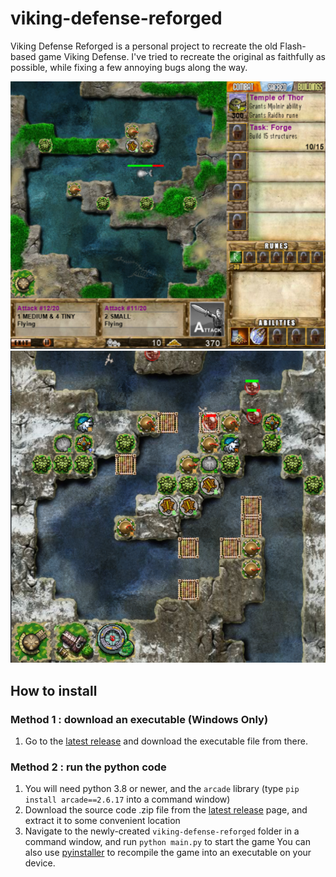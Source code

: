 # viking-defense-reforged
 Viking Defense Reforged is a personal project to recreate the old Flash-based game Viking Defense. I've tried to recreate the original as faithfully as possible, while fixing a few annoying bugs along the way. 

 ![Screenshot 1](./images/Screenshot-1.png)
 ![Screenshot 2](./images/Screenshot-2.png)
 
## How to install
 ### Method 1 : download an executable (Windows Only)
 1. Go to the [latest release](https://github.com/NilsApffel/viking-defense-reforged/releases) and download the executable file from there. 
 ### Method 2 : run the python code
 1. You will need python 3.8 or newer, and the `arcade` library (type `pip install arcade==2.6.17` into a command window)
 2. Download the source code .zip file from the [latest release](https://github.com/NilsApffel/viking-defense-reforged/releases) page, and extract it to some convenient location
 3. Navigate to the newly-created `viking-defense-reforged` folder in a command window, and run `python main.py` to start the game
 You can also use [pyinstaller](https://pyinstaller.org/en/stable/) to recompile the game into an executable on your device. 
